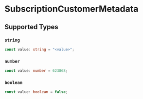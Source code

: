 # SubscriptionCustomerMetadata


## Supported Types

### `string`

```typescript
const value: string = "<value>";
```

### `number`

```typescript
const value: number = 623868;
```

### `boolean`

```typescript
const value: boolean = false;
```

